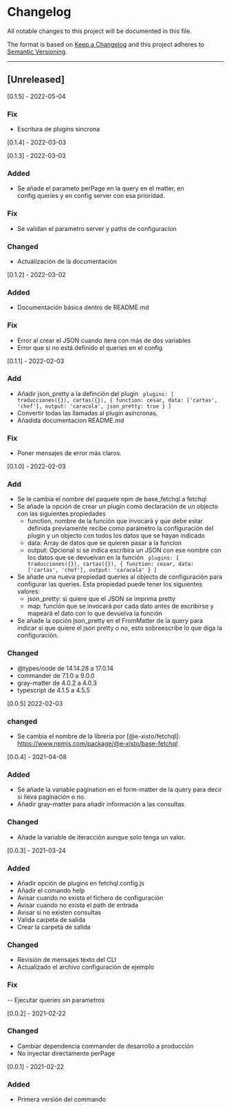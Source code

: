 # Changelog

All notable changes to this project will be documented in this file.

The format is based on [Keep a Changelog](http://keepachangelog.com/en/1.0.0/)
and this project adheres to [Semantic Versioning](http://semver.org/spec/v2.0.0.html).

---

## [Unreleased]

[0.1.5] - 2022-05-04

### Fix
- Escritura de plugins sincrona

[0.1.4] - 2022-03-03

[0.1.3] - 2022-03-03

### Added
- Se añade el parameto perPage en la query en el matter, en config.queries y en config server con esa prioridad.

### Fix
- Se validan el parametro server y paths de configuracion
### Changed
- Actualización de la documentación



[0.1.2] - 2022-03-02

### Added
- Documentación básica dentro de README.md

### Fix
- Error al crear el JSON cuando itera con más de dos variables
- Error que si no está definido el queries en el config


[0.1.1] - 2022-02-03

### Add

- Añadir json_pretty a la definción del plugin
    `
    plugins: [
		traducciones({}),
		cartas({}),
        {
            function: cesar,
            data: ['cartas', 'chef'],
            output: 'caracola',
            json_pretty: true
        }
	]`
- Convertir todas las llamadas al plugin asincronas.
- Añadida documentacion README.md

### Fix
- Poner mensajes de error más claros.

[0.1.0] - 2022-02-03

### Add
- Se le cambia el nombre del paquete npm de base_fetchql a fetchql
- Se añade la opción de crear un plugin como declaración de un objecto con las siguientes propiedades
    - function, nombre de la función que invocará y que debe estar definida previamente recibe como parámetro la configuración del plugin y un objecto con todos los datos que se hayan indicado
    - data: Array de datos que se quieren pasar a la funcion
    - output: Opcional si se indica escribira un JSON con ese nombre con los datos que se devuelvan en la función
    `
    plugins: [
		traducciones({}),
		cartas({}),
        {
            function: cesar,
            data: ['cartas', 'chef'],
            output: 'caracola'
        }
	]`
- Se añade una nueva propiedad queries al objecto de configuración para configurar las queries. Esta propiedad puede tener los siguientes valores:
    - json_pretty: si quiere que el JSON se imprima pretty
    - map: función que se invocará por cada dato antes de escribirse y mapeará el dato con lo que devuelva la función
- Se añade la opción json_pretty en el FromMatter de la query para indicar si que quiere el json pretty o no, esto sobreescribe lo que diga la configuración.

### Changed
- @types/node de 14.14.28 a 17.0.14
- commander de 7.1.0 a 9.0.0
- gray-matter de 4.0.2 a 4.0.3
- typescript de 4.1.5 a 4.5.5


[0.0.5] 2022-02-03

### changed

- Se cambia el nombre de la libreria por [@e-xisto/fetchql]: https://www.npmjs.com/package/@e-xisto/base-fetchql


[0.0.4] - 2021-04-08

### Added
- Se añade la variable pagination en el form-matter de la query para decir si lleva paginación o no.
- Añadir gray-matter para añadir información a las consultas

### Changed
- Añade la variable de iteracción aunque solo tenga un valor.

[0.0.3] - 2021-03-24

### Added

- Añadir opción de plugins en fetchql.config.js
- Añadir el comando help
- Avisar cuando no exista el fichero de configuración
- Avisar cuando no exista el path de entrada
- Avisar si no existen consultas
- Valida carpeta de salida
- Crear la carpeta de salida


### Changed

- Revisión de mensajes texto del CLI
- Actualizado el archivo configuración de ejemplo

### Fix

-- Ejecutar queries sin parametros

[0.0.2] - 2021-02-22

### Changed

- Cambiar dependencia commander de desarrollo a producción
- No inyectar directamente perPage

[0.0.1] - 2021-02-22

### Added

- Primera versión del commando
